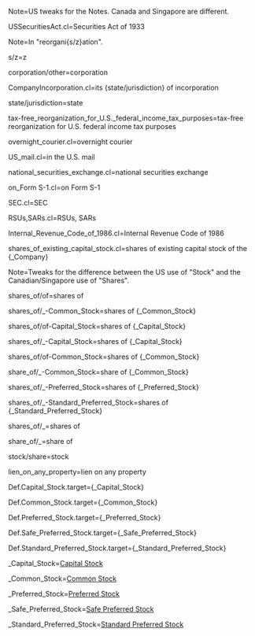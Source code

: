 Note=US tweaks for the Notes.  Canada and Singapore are different.

USSecuritiesAct.cl=Securities Act of 1933

Note=In "reorgani{s/z}ation".

s/z=z

corporation/other=corporation

CompanyIncorporation.cl=its {state/jurisdiction} of incorporation

state/jurisdiction=state

tax-free_reorganization_for_U.S._federal_income_tax_purposes=tax-free reorganization for U.S. federal income tax purposes

overnight_courier.cl=overnight courier

US_mail.cl=in the U.S. mail

national_securities_exchange.cl=national securities exchange

on_Form S-1.cl=on Form S-1

SEC.cl=SEC

RSUs,SARs.cl=RSUs, SARs

Internal_Revenue_Code_of_1986.cl=Internal Revenue Code of 1986

shares_of_existing_capital_stock.cl=shares of existing capital stock of the {_Company}

Note=Tweaks for the difference between the US use of "Stock" and the Canadian/Singapore use of "Shares".

shares_of/of=shares of

shares_of/_-Common_Stock=shares of {_Common_Stock}

shares_of/of-Capital_Stock=shares of {_Capital_Stock}

shares_of/_-Capital_Stock=shares of {_Capital_Stock}

shares_of/of-Common_Stock=shares of {_Common_Stock}

share_of/_-Common_Stock=share of {_Common_Stock}

shares_of/_-Preferred_Stock=shares of {_Preferred_Stock}

shares_of/_-Standard_Preferred_Stock=shares of {_Standard_Preferred_Stock}

shares_of/_=shares of

share_of/_=share of

stock/share=stock

lien_on_any_property=lien on any property


Def.Capital_Stock.target={_Capital_Stock}

Def.Common_Stock.target={_Common_Stock}

Def.Preferred_Stock.target={_Preferred_Stock}

Def.Safe_Preferred_Stock.target={_Safe_Preferred_Stock}

Def.Standard_Preferred_Stock.target={_Standard_Preferred_Stock}

_Capital_Stock=<a href='#Def.Capital_Stock.target' class='definedterm'>Capital Stock</a>

_Common_Stock=<a href='#Def.Common_Stock.target' class='definedterm'>Common Stock</a>

_Preferred_Stock=<a href='#Def.Preferred_Stock.target' class='definedterm'>Preferred Stock</a>

_Safe_Preferred_Stock=<a href='#Def.Safe_Preferred_Stock.target' class='definedterm'>Safe Preferred Stock</a>

_Standard_Preferred_Stock=<a href='#Def.Standard_Preferred_Stock.target' class='definedterm'>Standard Preferred Stock</a>

